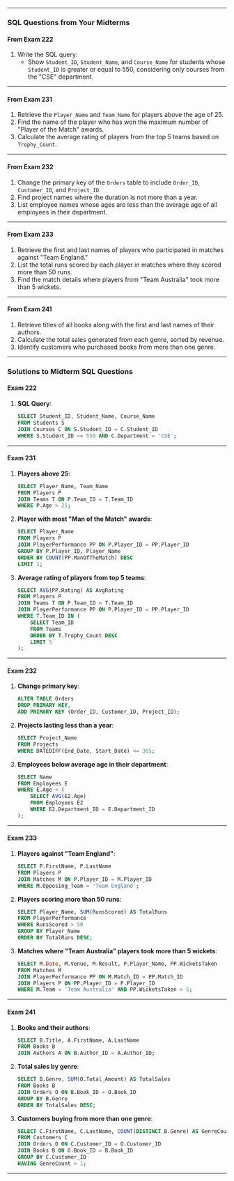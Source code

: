 

---

### **SQL Questions from Your Midterms**

#### **From Exam 222**

1. Write the SQL query:
    - Show `Student_ID`, `Student_Name`, and `Course_Name` for students whose `Student_ID` is greater or equal to 550, considering only courses from the "CSE" department.

---

#### **From Exam 231**

1. Retrieve the `Player_Name` and `Team_Name` for players above the age of 25.
2. Find the name of the player who has won the maximum number of "Player of the Match" awards.
3. Calculate the average rating of players from the top 5 teams based on `Trophy_Count`.

---

#### **From Exam 232**

1. Change the primary key of the `Orders` table to include `Order_ID`, `Customer_ID`, and `Project_ID`.
2. Find project names where the duration is not more than a year.
3. List employee names whose ages are less than the average age of all employees in their department.

---

#### **From Exam 233**

1. Retrieve the first and last names of players who participated in matches against "Team England."
2. List the total runs scored by each player in matches where they scored more than 50 runs.
3. Find the match details where players from "Team Australia" took more than 5 wickets.

---

#### **From Exam 241**

1. Retrieve titles of all books along with the first and last names of their authors.
2. Calculate the total sales generated from each genre, sorted by revenue.
3. Identify customers who purchased books from more than one genre.

---

### **Solutions to Midterm SQL Questions**

#### **Exam 222**

1. **SQL Query**:
    
    ```sql
    SELECT Student_ID, Student_Name, Course_Name
    FROM Students S
    JOIN Courses C ON S.Student_ID = C.Student_ID
    WHERE S.Student_ID >= 550 AND C.Department = 'CSE';
    ```
    

---

#### **Exam 231**

1. **Players above 25**:
    
    ```sql
    SELECT Player_Name, Team_Name
    FROM Players P
    JOIN Teams T ON P.Team_ID = T.Team_ID
    WHERE P.Age > 25;
    ```
    
2. **Player with most "Man of the Match" awards**:
    
    ```sql
    SELECT Player_Name
    FROM Players P
    JOIN PlayerPerformance PP ON P.Player_ID = PP.Player_ID
    GROUP BY P.Player_ID, Player_Name
    ORDER BY COUNT(PP.ManOfTheMatch) DESC
    LIMIT 1;
    ```
    
3. **Average rating of players from top 5 teams**:
    
    ```sql
    SELECT AVG(PP.Rating) AS AvgRating
    FROM Players P
    JOIN Teams T ON P.Team_ID = T.Team_ID
    JOIN PlayerPerformance PP ON P.Player_ID = PP.Player_ID
    WHERE T.Team_ID IN (
        SELECT Team_ID
        FROM Teams
        ORDER BY T.Trophy_Count DESC
        LIMIT 5
    );
    ```
    

---

#### **Exam 232**

1. **Change primary key**:
    
    ```sql
    ALTER TABLE Orders
    DROP PRIMARY KEY,
    ADD PRIMARY KEY (Order_ID, Customer_ID, Project_ID);
    ```
    
2. **Projects lasting less than a year**:
    
    ```sql
    SELECT Project_Name
    FROM Projects
    WHERE DATEDIFF(End_Date, Start_Date) <= 365;
    ```
    
3. **Employees below average age in their department**:
    
    ```sql
    SELECT Name
    FROM Employees E
    WHERE E.Age < (
        SELECT AVG(E2.Age)
        FROM Employees E2
        WHERE E2.Department_ID = E.Department_ID
    );
    ```
    

---

#### **Exam 233**

1. **Players against "Team England"**:
    
    ```sql
    SELECT P.FirstName, P.LastName
    FROM Players P
    JOIN Matches M ON P.Player_ID = M.Player_ID
    WHERE M.Opposing_Team = 'Team England';
    ```
    
2. **Players scoring more than 50 runs**:
    
    ```sql
    SELECT Player_Name, SUM(RunsScored) AS TotalRuns
    FROM PlayerPerformance
    WHERE RunsScored > 50
    GROUP BY Player_Name
    ORDER BY TotalRuns DESC;
    ```
    
3. **Matches where "Team Australia" players took more than 5 wickets**:
    
    ```sql
    SELECT M.Date, M.Venue, M.Result, P.Player_Name, PP.WicketsTaken
    FROM Matches M
    JOIN PlayerPerformance PP ON M.Match_ID = PP.Match_ID
    JOIN Players P ON PP.Player_ID = P.Player_ID
    WHERE M.Team = 'Team Australia' AND PP.WicketsTaken > 5;
    ```
    

---

#### **Exam 241**

1. **Books and their authors**:
    
    ```sql
    SELECT B.Title, A.FirstName, A.LastName
    FROM Books B
    JOIN Authors A ON B.Author_ID = A.Author_ID;
    ```
    
2. **Total sales by genre**:
    
    ```sql
    SELECT B.Genre, SUM(O.Total_Amount) AS TotalSales
    FROM Books B
    JOIN Orders O ON B.Book_ID = O.Book_ID
    GROUP BY B.Genre
    ORDER BY TotalSales DESC;
    ```
    
3. **Customers buying from more than one genre**:
    
    ```sql
    SELECT C.FirstName, C.LastName, COUNT(DISTINCT B.Genre) AS GenreCount
    FROM Customers C
    JOIN Orders O ON C.Customer_ID = O.Customer_ID
    JOIN Books B ON O.Book_ID = B.Book_ID
    GROUP BY C.Customer_ID
    HAVING GenreCount > 1;
    ```
    

---
